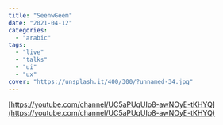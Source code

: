 ```yaml
---
title: "SeenwGeem"
date: "2021-04-12"
categories:
  - "arabic"
tags:
  - "live"
  - "talks"
  - "ui"
  - "ux"
cover: "https://unsplash.it/400/300/?unnamed-34.jpg"
---
```


[https://youtube.com/channel/UC5aPUqUIp8-awNOyE-tKHYQ](https://youtube.com/channel/UC5aPUqUIp8-awNOyE-tKHYQ)
